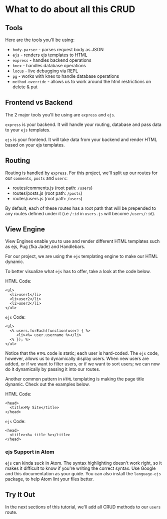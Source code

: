 # What to do about all this CRUD

## Tools

Here are the tools you'll be using:

- `body-parser` - parses request body as JSON
- `ejs` - renders ejs templates to HTML
- `express` - handles backend operations
- `knex` - handles database operations
- `locus` - live debugging via REPL
- `pg` - works with knex to handle database operations
- `method-override` - allows us to work around the html restrictions on delete & put

## Frontend vs Backend

The 2 major tools you'll be using are `express` and `ejs`.

`express` is your backend. It will handle your routing, database and pass data to your `ejs` templates.

`ejs` is your frontend. It will take data from your backend and render HTML based on your ejs templates.

## Routing

Routing is handled by `express`. For this project, we'll split up our routes for our `comments`, `posts` and `users`:

- routes/comments.js (root path: `/users`)
- routes/posts.js (root path: `/posts`)
- routes/users.js (root path: `/users`)

By default, each of these routes has a root path that will be prepended to any routes defined under it (i.e `/:id` in `users.js` will become `/users/:id`).

## View Engine

View Engines enable you to use and render different HTML templates such as ejs, Pug (fka Jade) and Handlebars.

For our project, we are using the `ejs` templating engine to make our HTML dynamic.

To better visualize what `ejs` has to offer, take a look at the code below.

HTML Code:

```
<ul>
  <li>user1</li>
  <li>user2</li>
  <li>user3</li>
</ul>
```

`ejs` Code:

```
<ul>
  <% users.forEach(function(user) { %>
     <li><%= user.username %></li>
  <% }); %>
</ul>
```

Notice that the `HTML` code is static; each user is hard-coded. The `ejs` code, however, allows us to dynamically display users. When new users are added, or if we want to filter users, or if we want to sort users; we can now do it dynamically by passing it into our routes.

Another common pattern in `HTML` templating is making the page title dynamic. Check out the examples below.

HTML Code:

```
<head>
  <title>My Site</title>
</head>
```

`ejs` Code:

```
<head>
  <title><%= title %></title>
</head>
```

### ejs Support in Atom

`ejs` can kinda suck in Atom. The syntax highlighting doesn't work right, so it makes it difficult to know if you're writing the correct syntax. Use Google and this documentation as your guide. You can also install the `language-ejs` package, to help Atom lint your files better.

## Try It Out

In the next sections of this tutorial, we'll add all CRUD methods to our `users` route.
